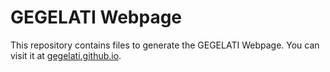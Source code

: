 # GEGELATI Webpage

This repository contains files to generate the GEGELATI Webpage. You can visit it at [gegelati.github.io](https://gegelati.github.io).